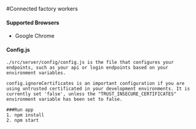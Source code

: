 #Connected factory workers

#### Supported Browsers
* Google Chrome

#### Config.js

```
./src/server/config/config.js is the file that configures your endpoints, such as your api or login endpoints based on your environment variables.

config.ignoreCertificates is an important configuration if you are using untrusted certificated in your development environments. It is currently set 'false', unless the "TRUST_INSECURE_CERTIFICATES" environment variable has been set to false.

###Run app
1. npm install
2. npm start